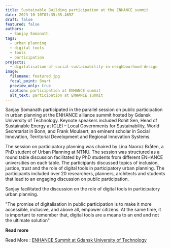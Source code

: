 ```yaml
---
title: Sustainable Building participation at the ENHANCE summit
date: 2023-10-10T07:35:35.465Z
draft: false
featured: false
authors:
  - Sanjay Somanath
tags:
  - urban planning
  - digital tools
  - tools
  - participation
projects:
  - digitalisation-of-social-sustainability-in-neighbourhood-design
image:
  filename: featured.jpg
  focal_point: Smart
  preview_only: true
  caption: participation at ENHANCE summit
  alt_text: participation at ENHANCE summit
---
```


Sanjay Somanath participated in the parallel session on public participation in urban planning at the ENHANCE alliance summit hosted by Gdansk University of Technology. Keynote speakers included Rohit Sen, Head of Sustainable Energy at ICLEI – Local Governments for Sustainability, World Secretariat in Bonn, and Frank Moulaert, an eminent scholar in Social Innovation, Territorial Development and Regional Innovation Systems. 

The session on participatory planning was chaired by Lina Naoroz Bråten, a PhD student of Urban Planning at NTNU. The session was structured as a round table discussion facilitated by PhD students from different ENHANCE universities on each table. The participants discussed topics of inclusion, justice, trust and the role of digital tools in participatory urban planning. The participants included over 20 researchers, planners, architects and students that lead to an engaging discussion on public participation.

Sanjay facilitated the discussion on the role of digital tools in participatory urban planning. 

"The promise of digitalisation in public participation is to make it more accessible, inclusive, and above all, empower citizens. At the same time, it is important to remember that, digital tools are a means to an end and not the ultimate solution"

**Read more**

Read More : [ENHANCE Summit at Gdansk University of Technology](https://enhanceuniversity.eu/enhance-summit-pathway-to-sustainability/)